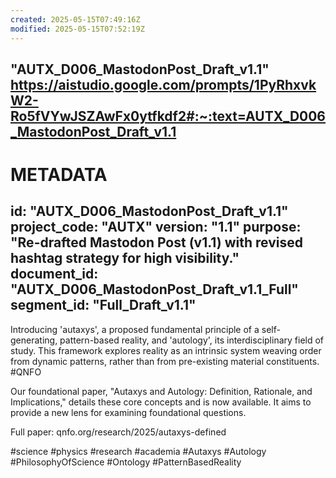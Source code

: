 ```yaml
---
created: 2025-05-15T07:49:16Z
modified: 2025-05-15T07:52:19Z
---
```

"AUTX_D006_MastodonPost_Draft_v1.1"
 https://aistudio.google.com/prompts/1PyRhxvkW2-Ro5fVYwJSZAwFx0ytfkdf2#:~:text=AUTX_D006_MastodonPost_Draft_v1.1
---
# METADATA
id: "AUTX_D006_MastodonPost_Draft_v1.1" 
project_code: "AUTX"
version: "1.1" 
purpose: "Re-drafted Mastodon Post (v1.1) with revised hashtag strategy for high visibility."
document_id: "AUTX_D006_MastodonPost_Draft_v1.1_Full" 
segment_id: "Full_Draft_v1.1" 
---
Introducing 'autaxys', a proposed fundamental principle of a self-generating, pattern-based reality, and 'autology', its interdisciplinary field of study. This framework explores reality as an intrinsic system weaving order from dynamic patterns, rather than from pre-existing material constituents. #QNFO

Our foundational paper, "Autaxys and Autology: Definition, Rationale, and Implications," details these core concepts and is now available. It aims to provide a new lens for examining foundational questions.

Full paper: qnfo.org/research/2025/autaxys-defined

#science #physics #research #academia #Autaxys #Autology #PhilosophyOfScience #Ontology #PatternBasedReality